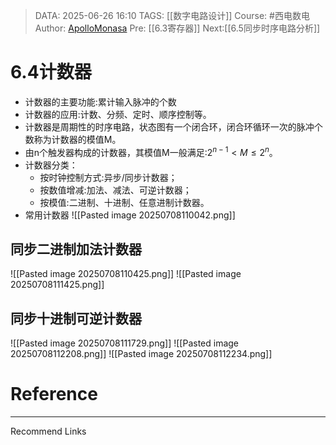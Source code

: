 > DATA: 2025-06-26 16:10
> TAGS: [[数字电路设计]]
> Course: #西电数电 
> Author: [ApolloMonasa](https://github.com/ApolloMonasa)
> Pre: [[6.3寄存器]]
> Next:[[6.5同步时序电路分析]]


# 6.4计数器
- 计数器的主要功能:累计输入脉冲的个数
- 计数器的应用:计数、分频、定时、顺序控制等。
- 计数器是周期性的时序电路，状态图有一个闭合环，闭合环循环一次的脉冲个数称为计数器的模值M。
- 由n个触发器构成的计数器，其模值M一般满足:$2^{n-1} \lt M \le 2^n$。
- 计数器分类：
	- 按时钟控制方式:异步/同步计数器；
	- 按数值增减:加法、减法、可逆计数器；
	- 按模值:二进制、十进制、任意进制计数器。
- 常用计数器
![[Pasted image 20250708110042.png]]

## 同步二进制加法计数器
![[Pasted image 20250708110425.png]]
![[Pasted image 20250708111425.png]]
## 同步十进制可逆计数器
![[Pasted image 20250708111729.png]]
![[Pasted image 20250708112208.png]]
![[Pasted image 20250708112234.png]]


# Reference


---
Recommend Links

